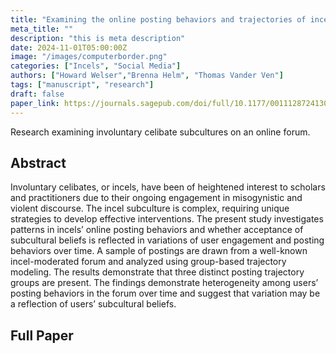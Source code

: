 ```yaml
---
title: "Examining the online posting behaviors and trajectories of incel forum members"
meta_title: ""
description: "this is meta description"
date: 2024-11-01T05:00:00Z
image: "/images/computerborder.png"
categories: ["Incels", "Social Media"]
authors: ["Howard Welser","Brenna Helm", "Thomas Vander Ven"]
tags: ["manuscript", "research"]
draft: false           
paper_link: https://journals.sagepub.com/doi/full/10.1177/00111287241301009
---                                                            
```

Research examining involuntary celibate subcultures on an online forum.

<!--more-->

## Abstract

Involuntary celibates, or incels, have been of heightened interest to scholars and practitioners due to their ongoing engagement in misogynistic and violent discourse. The incel subculture is complex, requiring unique strategies to develop effective interventions. The present study investigates patterns in incels’ online posting behaviors and whether acceptance of subcultural beliefs is reflected in variations of user engagement and posting behaviors over time. A sample of postings are drawn from a well-known incel-moderated forum and analyzed using group-based trajectory modeling. The results demonstrate that three distinct posting trajectory groups are present. The findings demonstrate heterogeneity among users’ posting behaviors in the forum over time and suggest that variation may be a reflection of users’ subcultural beliefs.

## Full Paper
